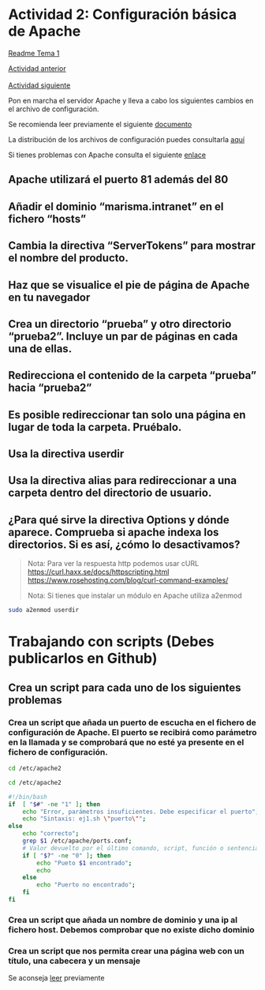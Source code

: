 # Actividad 2: Configuración básica de Apache

[Readme Tema 1](/Tema1/readme.md)

[Actividad anterior](1.1.md)
&emsp;&emsp;&emsp;&emsp;&emsp;&emsp;&emsp;&emsp;&emsp;&emsp;&emsp;&emsp;&emsp;&emsp;&emsp;&emsp;&emsp;&emsp;&emsp;&emsp;&emsp;&emsp;&emsp;&emsp;&emsp;&emsp;&emsp;&emsp;&emsp;&emsp;&emsp;&emsp;&emsp;
[Actividad siguiente](1.3.md)

Pon en marcha el servidor Apache y lleva a cabo los siguientes cambios en el archivo de configuración.

Se recomienda leer previamente el siguiente [documento](https://httpd.apache.org/docs/2.4/getting-started.html)


La distribución de los archivos de configuración puedes consultarla [aquí](http://wiki.apache.org/httpd/DistrosDefaultLayout#Win32_.28Apache_httpd_2.2.29)

Si tienes problemas con Apache consulta el siguiente [enlace](https://docs.bluehosting.cl/troubleshooting/servidores/guia-de-solucion-de-problemas-comunes-de-apache.html)

## Apache utilizará el puerto 81 además del 80
	
## Añadir el dominio “marisma.intranet” en el fichero “hosts”
	
## Cambia la directiva “ServerTokens” para mostrar el nombre del producto.
	
## Haz que se visualice el pie de página de Apache en tu navegador
	
## Crea un directorio “prueba” y otro directorio “prueba2”. Incluye un par de páginas en cada una de ellas.
	
## Redirecciona el contenido de la carpeta “prueba” hacia “prueba2”
	
## Es posible redireccionar tan solo una página en lugar de toda la carpeta. Pruébalo.
	
## Usa la directiva userdir
	
## Usa la directiva alias para redireccionar a una carpeta dentro del directorio de usuario.
	
## ¿Para qué sirve la directiva Options y dónde aparece. Comprueba si apache indexa los directorios. Si es así, ¿cómo lo desactivamos?

> Nota: Para ver la respuesta http podemos usar cURL
> https://curl.haxx.se/docs/httpscripting.html
> https://www.rosehosting.com/blog/curl-command-examples/
>
> Nota: Si tienes que instalar un módulo en Apache utiliza a2enmod

``` bash
sudo a2enmod userdir
```
# Trabajando con scripts  (Debes publicarlos en Github)

## Crea un script para cada uno de los siguientes problemas
### Crea un script que añada un puerto de escucha en el fichero de configuración de Apache. El puerto se recibirá como parámetro en la llamada y se comprobará que no esté ya presente en el fichero de configuración.

``` bash
cd /etc/apache2
```

``` bash
cd /etc/apache2
```

``` bash
#!/bin/bash
if  [ "$#" -ne "1" ]; then
    echo "Error, parámetros insuficientes. Debe especificar el puerto";
    echo "Sintaxis: ej1.sh \"puerto\"";
else
    echo "correcto";
    grep $1 /etc/apache/ports.conf;
    # Valor devuelto por el último comando, script, función o sentencia de control invocado.
    if [ "$?" -ne "0" ]; then
        echo "Pueto $1 encontrado";
        echo 
    else
        echo "Puerto no encontrado";
    fi
fi

```

### Crea un script que añada un nombre de dominio y una ip al fichero host. Debemos comprobar que no existe dicho dominio

### Crea un script que nos permita crear una página web con un título, una cabecera y un mensaje


Se aconseja [leer](https://docs.google.com/document/d/1gMU6-KWNP9MstzG44DgQMRgzxMOgVRb6MqEL1PKJ2zo/edit) previamente


